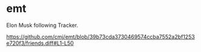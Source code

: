 # emt
Elon Musk following Tracker.

https://github.com/cmj/emt/blob/39b73cda3730469574ccba7552a2bf1253e720f3/friends.diff#L1-L50

